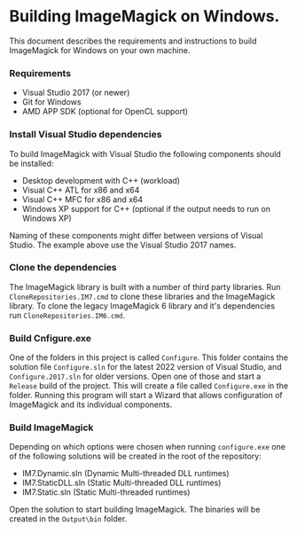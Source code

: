 # Building ImageMagick on Windows.

This document describes the requirements and instructions to build ImageMagick for Windows on your own machine.

### Requirements

- Visual Studio 2017 (or newer)
- Git for Windows
- AMD APP SDK (optional for OpenCL support)

### Install Visual Studio dependencies

To build ImageMagick with Visual Studio the following components should be installed:

- Desktop development with C++ (workload)
- Visual C++ ATL for x86 and x64
- Visual C++ MFC for x86 and x64
- Windows XP support for C++ (optional if the output needs to run on Windows XP)

Naming of these components might differ between versions of Visual Studio. The example above use the Visual Studio
2017 names.

### Clone the dependencies

The ImageMagick library is built with a number of third party libraries. Run `CloneRepositories.IM7.cmd` to clone
these libraries and the ImageMagick library. To clone the legacy ImageMagick 6 library and it's dependencies
run `CloneRepositories.IM6.cmd`.

### Build Cnfigure.exe

One of the folders in this project is called `Configure`. This folder contains the solution file `Configure.sln`
for the latest 2022 version of Visual Studio, and `Configure.2017.sln` for older versions. Open one of those and
start a `Release` build of the project. This will create a file called `Configure.exe` in the folder. Running this
program will start a Wizard that allows configuration of ImageMagick and its individual components.

### Build ImageMagick

Depending on which options were chosen when running `configure.exe` one of the following solutions will be created
in the root of the repository:

- IM7.Dynamic.sln (Dynamic Multi-threaded DLL runtimes)
- IM7.StaticDLL.sln (Static Multi-threaded DLL runtimes)
- IM7.Static.sln (Static Multi-threaded runtimes)

Open the solution to start building ImageMagick. The binaries will be created in the `Output\bin` folder.
